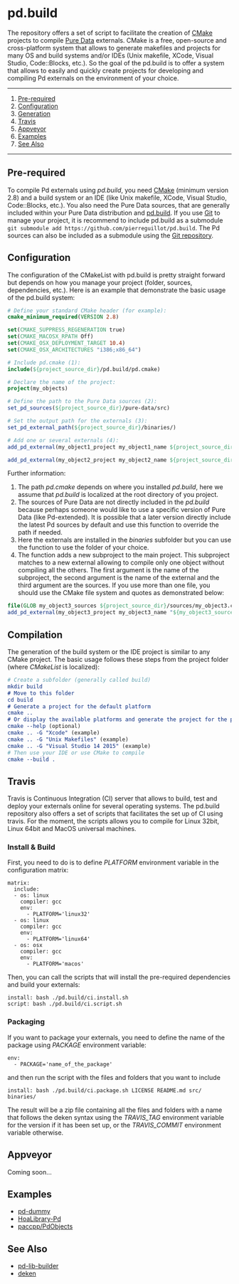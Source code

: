 # pd.build

The repository offers a set of script to facilitate the creation of [CMake](https://cmake.org/) projects to compile [Pure Data](https://puredata.info/) externals. CMake is a free, open-source and cross-platform system that allows to generate makefiles and projects for many OS and build systems and/or IDEs (Unix makefile, XCode, Visual Studio, Code::Blocks, etc.). So the goal of the pd.build is to offer a system that allows to easily and quickly create projects for developing and compiling Pd externals on the environment of your choice.

***

1. [Pre-required](https://github.com/pierreguillot/pd.build#pre-required)
2. [Configuration](https://github.com/pierreguillot/pd.build#Configuration)
3. [Generation](https://github.com/pierreguillot/pd.build#Generation)
4. [Travis](https://github.com/pierreguillot/pd.build#travis)
5. [Appveyor](https://github.com/pierreguillot/pd.build#appveyor)
6. [Examples](https://github.com/pierreguillot/pd.build#Examples)
7. [See Also](https://github.com/pierreguillot/pd.build#See-Also)

***

## Pre-required

To compile Pd externals using *pd.build*, you need [CMake](https://cmake.org/) (minimum version 2.8) and a build system or an IDE (like Unix makefile, XCode, Visual Studio, Code::Blocks, etc.). You also need the Pure Data sources, that are generally included within your Pure Data distribution and [pd.build](https://github.com/pierreguillot/pd.build/archive/master.zip). If you use [Git](https://git-scm.com/) to manage your project, it is recommend to include pd.build as a submodule `git submodule add https://github.com/pierreguillot/pd.build`. The Pd sources can also be included as a submodule using the [Git repository](https://github.com/pure-data/pure-data).

## Configuration

The configuration of the CMakeList with pd.build is pretty straight forward but depends on how you manage your project (folder, sources, dependencies, etc.). Here is an example that demonstrate the basic usage of the pd.build system:

```cmake
# Define your standard CMake header (for example):
cmake_minimum_required(VERSION 2.8)

set(CMAKE_SUPPRESS_REGENERATION true)
set(CMAKE_MACOSX_RPATH Off)
set(CMAKE_OSX_DEPLOYMENT_TARGET 10.4)
set(CMAKE_OSX_ARCHITECTURES "i386;x86_64")

# Include pd.cmake (1):  
include(${project_source_dir}/pd.build/pd.cmake)

# Declare the name of the project:   
project(my_objects)

# Define the path to the Pure Data sources (2):
set_pd_sources(${project_source_dir}/pure-data/src)

# Set the output path for the externals (3):  
set_pd_external_path(${project_source_dir}/binaries/)

# Add one or several externals (4):   
add_pd_external(my_object1_project my_object1_name ${project_source_dir}/sources/my_object1.c)

add_pd_external(my_object2_project my_object2_name ${project_source_dir}/sources/my_object2.c)
```

Further information:  
1. The path *pd.cmake* depends on where you installed *pd.build*, here we assume that *pd.build* is localized at the root directory of you project.  
2. The sources of Pure Data are not directly included in the *pd.build* because perhaps someone would like to use a specific version of Pure Data (like Pd-extended). It is possible that a later version directly include the latest Pd sources by default and use this function to override the path if needed.   
3. Here the externals are installed in the *binaries* subfolder but you can use the function to use the folder of your choice.  
4. The function adds a new subproject to the main project. This subproject matches to a new external allowing to compile only one object without compiling all the others. The first argument is the name of the subproject, the second argument is the name of the external and the third argument are the sources. If you use more than one file, you should use the CMake file system and quotes as demonstrated below:

```cmake
file(GLOB my_object3_sources ${project_source_dir}/sources/my_object3.c ${project_source_dir}/sources/my_object3_other.h ${project_source_dir}/sources/my_object3_other.c)
add_pd_external(my_object3_project my_object3_name "${my_object3_sources}")
```

## Compilation

The generation of the build system or the IDE project is similar to any CMake project. The basic usage follows these steps from the project folder (where *CMakeList* is localized):

```cmake
# Create a subfolder (generally called build)
mkdir build
# Move to this folder
cd build
# Generate a project for the default platform
cmake ..
# Or display the available platforms and generate the project for the platform of your choice
cmake --help (optional)
cmake .. -G "Xcode" (example)
cmake .. -G "Unix Makefiles" (example)
cmake .. -G "Visual Studio 14 2015" (example)
# Then use your IDE or use CMake to compile
cmake --build .
```

## Travis

Travis is Continuous Integration (CI) server that allows to build, test and deploy your externals online for several operating systems. The pd.build repository also offers a set of scripts that facilitates the set up of CI using travis. For the moment, the scripts allows you to compile for Linux 32bit, Linux 64bit and MacOS universal machines.

### Install & Build
First, you need to do is to define *PLATFORM* environment variable in the configuration matrix:

```
matrix:
  include:
  - os: linux
    compiler: gcc
    env:
      - PLATFORM='linux32'
  - os: linux
    compiler: gcc
    env:
      - PLATFORM='linux64'
  - os: osx
    compiler: gcc
    env:
      - PLATFORM='macos'
```

Then, you can call the scripts that will install the pre-required dependencies and build your externals:

```
install: bash ./pd.build/ci.install.sh   
script: bash ./pd.build/ci.script.sh
```

### Packaging
If you want to package your externals, you need to define the name of the package using *PACKAGE* environment variable:
```
env:
  - PACKAGE='name_of_the_package'
```
and then run the script with the files and folders that you want to include
```
install: bash ./pd.build/ci.package.sh LICENSE README.md src/ binaries/
```
The result will be a zip file containing all the files and folders with a name that follows the deken syntax using the *TRAVIS_TAG* environment variable for the version if it has been set up, or the *TRAVIS_COMMIT* environment variable otherwise. 

## Appveyor
Coming soon...

## Examples

* [pd-dummy](https://github.com/pierreguillot/pd-dummy)
* [HoaLibrary-Pd](https://github.com/CICM/HoaLibrary-PD/tree/dev/refactory)
* [paccpp/PdObjects](https://github.com/paccpp/PdObjects)

## See Also

* [pd-lib-builder](https://github.com/pure-data/pd-lib-builder)
* [deken](https://github.com/pure-data/deken)
